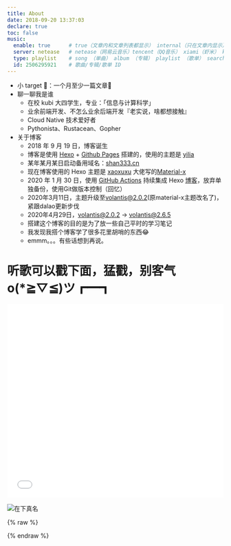 ```yaml
---
title: About
date: 2018-09-20 13:37:03
declare: true
toc: false
music:
  enable: true      # true（文章内和文章列表都显示） internal（只在文章内显示）
  server: netease   # netease（网易云音乐）tencent（QQ音乐） xiami（虾米） kugou（酷狗）
  type: playlist    # song （单曲） album （专辑） playlist （歌单） search （搜索）
  id: 2506295921    # 歌曲/专辑/歌单 ID
---
```


- 小 target 🚩：一个月至少一篇文章📌
- 聊一聊我是谁
  - 在校 kubi 大四学生，专业：「信息与计算科学」
  - 业余前端开发、不怎么业余后端开发『老实说，啥都想接触』
  - Cloud Native 技术爱好者
  - Pythonista、Rustacean、Gopher
- 关于博客
  - 2018 年 9 月 19 日，博客诞生
  - 博客是使用 [Hexo](https://hexo.io/zh-cn/docs/index.html) + [Github Pages](https://help.github.com/cn#github-pages-basics) 搭建的，使用的主题是 [yilia](https://github.com/litten/hexo-theme-yilia)
  - 某年某月某日启动备用域名：[shan333.cn](https://shan333.cn/)
  - 现在博客使用的 Hexo 主题是 [xaoxuxu](https://xaoxuu.com/blog/) 大佬写的[Material-x](https://xaoxuu.com/wiki/material-x/)
  - 2020 年 1 月 30 日，使用 [GitHub Actions](https://github.com/features/actions) 持续集成 Hexo [博客](https://github.com/yeshan333/actions-for-hexo-blog)，放弃单独备份，使用Git做版本控制（回忆）
  - 2020年3月11日，主题升级至[volantis@2.0.2](https://volantis.js.org/)(原material-x主题改名了)，紧跟dalao更新步伐
  - 2020年4月29日，volantis@2.0.2 -> volantis@2.6.5
  - 搭建这个博客的目的是为了放一些自己平时的学习笔记
  - 我发现我搭个博客学了很多花里胡哨的东西😂
  - emmm。。。有些话想到再说。

# 听歌可以戳下面，猛戳，别客气o(*≧▽≦)ツ┏━┓

<iframe frameborder="no" border="0" marginwidth="0" marginheight="0" width=100% height=450 src="//music.163.com/outchain/player?type=0&id=2506295921&auto=1&height=430">
</iframe>

![在下真名](https://s2.ax1x.com/2019/07/02/ZJ7KAO.gif)

{% raw %}
<div class="github-card" data-github="yeshan333" data-width="100%" data-height="150" data-theme="default"></div>
<script src="//cdn.jsdelivr.net/github-cards/latest/widget.js"></script>
{% endraw %}

